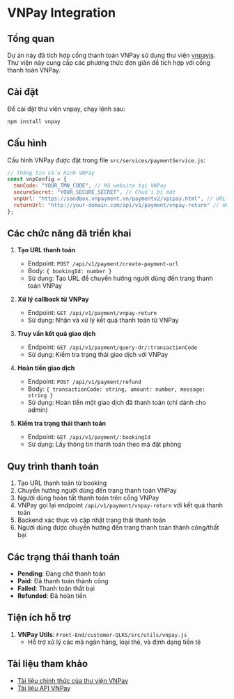# VNPay Integration

## Tổng quan

Dự án này đã tích hợp cổng thanh toán VNPay sử dụng thư viện [vnpayjs](https://vnpay.js.org/). Thư viện này cung cấp các phương thức đơn giản để tích hợp với cổng thanh toán VNPay.

## Cài đặt

Để cài đặt thư viện vnpay, chạy lệnh sau:

```bash
npm install vnpay
```

## Cấu hình

Cấu hình VNPay được đặt trong file `src/services/paymentService.js`:

```javascript
// Thông tin cấu hình VNPay
const vnpConfig = {
  tmnCode: "YOUR_TMN_CODE", // Mã website tại VNPay
  secureSecret: "YOUR_SECURE_SECRET", // Chuỗi bí mật
  vnpUrl: "https://sandbox.vnpayment.vn/paymentv2/vpcpay.html", // URL thanh toán VNPay
  returnUrl: "http://your-domain.com/api/v1/payment/vnpay-return" // URL callback
};
```

## Các chức năng đã triển khai

1. **Tạo URL thanh toán**
   - Endpoint: `POST /api/v1/payment/create-payment-url`
   - Body: `{ bookingId: number }`
   - Sử dụng: Tạo URL để chuyển hướng người dùng đến trang thanh toán VNPay

2. **Xử lý callback từ VNPay**
   - Endpoint: `GET /api/v1/payment/vnpay-return`
   - Sử dụng: Nhận và xử lý kết quả thanh toán từ VNPay

3. **Truy vấn kết quả giao dịch**
   - Endpoint: `GET /api/v1/payment/query-dr/:transactionCode`
   - Sử dụng: Kiểm tra trạng thái giao dịch với VNPay

4. **Hoàn tiền giao dịch**
   - Endpoint: `POST /api/v1/payment/refund`
   - Body: `{ transactionCode: string, amount: number, message: string }`
   - Sử dụng: Hoàn tiền một giao dịch đã thanh toán (chỉ dành cho admin)

5. **Kiểm tra trạng thái thanh toán**
   - Endpoint: `GET /api/v1/payment/:bookingId`
   - Sử dụng: Lấy thông tin thanh toán theo mã đặt phòng

## Quy trình thanh toán

1. Tạo URL thanh toán từ booking
2. Chuyển hướng người dùng đến trang thanh toán VNPay
3. Người dùng hoàn tất thanh toán trên cổng VNPay
4. VNPay gọi lại endpoint `/api/v1/payment/vnpay-return` với kết quả thanh toán
5. Backend xác thực và cập nhật trạng thái thanh toán
6. Người dùng được chuyển hướng đến trang thanh toán thành công/thất bại

## Các trạng thái thanh toán

- **Pending**: Đang chờ thanh toán
- **Paid**: Đã thanh toán thành công
- **Failed**: Thanh toán thất bại
- **Refunded**: Đã hoàn tiền

## Tiện ích hỗ trợ

1. **VNPay Utils**: `Front-End/customer-QLKS/src/utils/vnpay.js`
   - Hỗ trợ xử lý các mã ngân hàng, loại thẻ, và định dạng tiền tệ

## Tài liệu tham khảo

- [Tài liệu chính thức của thư viện VNPay](https://vnpay.js.org/)
- [Tài liệu API VNPay](https://sandbox.vnpayment.vn/apis) 